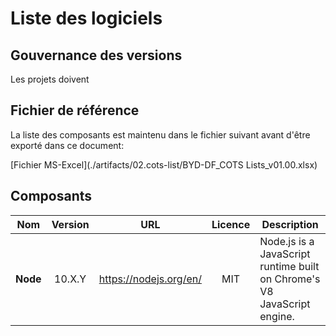 # Liste des logiciels

## Gouvernance des versions

Les projets doivent 

## Fichier de référence

La liste des composants est maintenu dans le fichier suivant avant d'être exporté dans ce document:

[Fichier MS-Excel](./artifacts/02.cots-list/BYD-DF_COTS Lists_v01.00.xlsx)

## Composants

|**Nom**|Version|URL|Licence|Description|
|---|:---:|---|:---:|---|
|**Node**|10.X.Y|https://nodejs.org/en/|MIT|Node.js is a JavaScript runtime built on Chrome's V8 JavaScript engine.|
